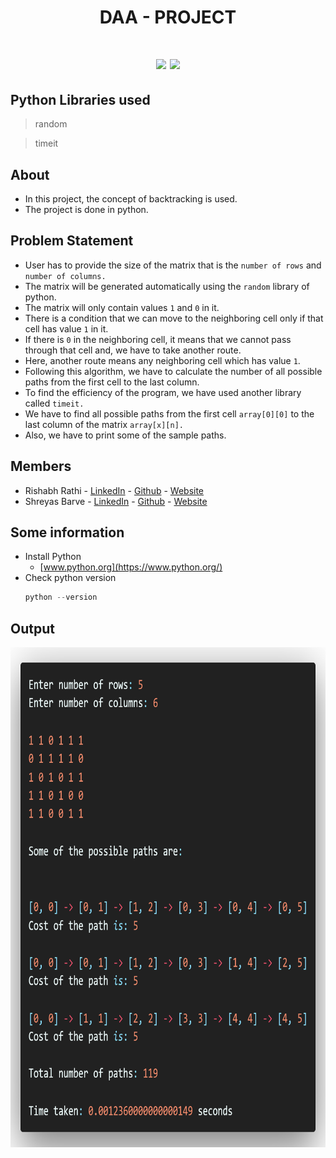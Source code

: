 <h1 align="center">DAA - PROJECT<h1>


<div align="center">

![](https://img.shields.io/pypi/pyversions/django?style=for-the-badge)
![](https://img.shields.io/powershellgallery/p/DNS.1.1.1.1?color=%231CD507&style=for-the-badge)

</div>


## Python Libraries used
> random

> timeit


## About
- In this project, the concept of backtracking is used.
- The project is done in python.


## Problem Statement
- User has to provide the size of the matrix that is the `number of rows` and `number of columns.`
- The matrix will be generated automatically using the `random` library of python.
- The matrix will only contain values `1` and `0` in it. 
- There is a condition that we can move to the neighboring cell only if that cell has value `1` in it.
- If there is `0` in the neighboring cell, it means that we cannot pass through that cell and, we have to take another route.
- Here, another route means any neighboring cell which has value `1`.
- Following this algorithm, we have to calculate the number of all possible paths from the first cell to the last column.
- To find the efficiency of the program, we have used another library called `timeit.`
- We have to find all possible paths from the first cell `array[0][0]` to the last column of the matrix `array[x][n].`
- Also, we have to print some of the sample paths.


## Members
- Rishabh Rathi - [LinkedIn](https://in.linkedin.com/in/rishabhrathi22) - [Github](https://github.com/rishabhrathi22) - [Website](http://rishabhrathi.co/)
- Shreyas Barve - [LinkedIn](https://in.linkedin.com/in/shreyas-barve-153a5b192) - [Github](https://github.com/shreyasbarve) - [Website](https://shreyasbarve.github.io/)


## Some information
- Install Python
  - [www.python.org](https://www.python.org/)
- Check python version
  ```python
  python --version
  ```


## Output
<img align="center" height="800px" width="800px" src="daa_project_output.png">
